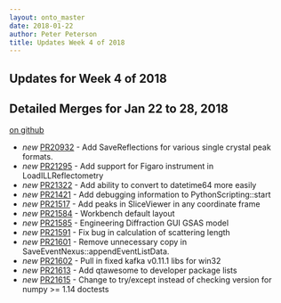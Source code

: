```yaml
---
layout: onto_master
date: 2018-01-22
author: Peter Peterson
title: Updates Week 4 of 2018
---
```

Updates for Week 4 of 2018
--------------------------

Detailed Merges for Jan 22 to 28, 2018
--------------------------------------
[on github](https://github.com/mantidproject/mantid/pulls?q=is%3Apr+merged%3A2018-01-23..2018-01-28)

* *new* [PR20932](https://github.com/mantidproject/mantid/pull/20932) - Add SaveReflections for various single crystal peak formats.
* *new* [PR21295](https://github.com/mantidproject/mantid/pull/21295) - Add support for Figaro instrument in LoadILLReflectometry
* *new* [PR21322](https://github.com/mantidproject/mantid/pull/21322) - Add ability to convert to datetime64 more easily
* *new* [PR21421](https://github.com/mantidproject/mantid/pull/21421) - Add debugging information to PythonScripting::start
* *new* [PR21517](https://github.com/mantidproject/mantid/pull/21517) - Add peaks in SliceViewer in any coordinate frame
* *new* [PR21584](https://github.com/mantidproject/mantid/pull/21584) - Workbench default layout
* *new* [PR21585](https://github.com/mantidproject/mantid/pull/21585) - Engineering Diffraction GUI GSAS model
* *new* [PR21591](https://github.com/mantidproject/mantid/pull/21591) - Fix bug in calculation of scattering length
* *new* [PR21601](https://github.com/mantidproject/mantid/pull/21601) - Remove unnecessary copy in SaveEventNexus::appendEventListData.
* *new* [PR21602](https://github.com/mantidproject/mantid/pull/21602) - Pull in fixed kafka v0.11.1 libs for win32
* *new* [PR21613](https://github.com/mantidproject/mantid/pull/21613) - Add qtawesome to developer package lists
* *new* [PR21615](https://github.com/mantidproject/mantid/pull/21615) - Change to try/except instead of checking version for numpy >= 1.14 doctests
